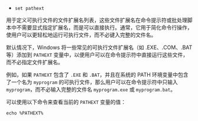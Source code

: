 + `set pathext`

用于定义可执行文件的文件扩展名列表，这些文件扩展名在命令提示符或批处理脚本中不需要显式指定扩展名，而是可以直接执行。通常，它用于简化命令行操作，使用户可以更轻松地运行可执行文件，而不必键入完整的文件名。

默认情况下，Windows 将一些常见的可执行文件扩展名（如 .EXE、.COM、.BAT 等）添加到 `PATHEXT` 变量中，以便用户可以在命令提示符中直接运行这些文件，而不必指定文件扩展名。

例如，如果 `PATHEXT` 包含了 `.EXE` 和 `.BAT`，并且在系统的 PATH 环境变量中包含了一个名为 `myprogram` 的可执行文件，那么用户可以在命令提示符中只输入 `myprogram`，而不必输入完整的文件名 `myprogram.exe` 或 `myprogram.bat`。

可以使用以下命令来查看当前的 `PATHEXT` 变量的值：

```shell
echo %PATHEXT%
```

